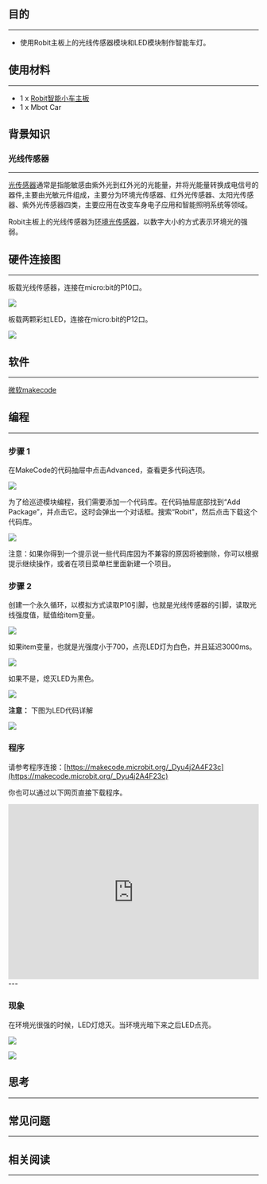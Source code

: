 
## 目的
---
- 使用Robit主板上的光线传感器模块和LED模块制作智能车灯。

## 使用材料
---

- 1 x [Robit智能小车主板](https://www.elecfreaks.com/estore/elecfreaks-robit-diy-mini-smart-cars-robot-development-platform-chassis-for-micro-bit-compatible-with-mbot.html)
- 1 x Mbot Car

## 背景知识
### 光线传感器
---
[光传感器](https://baike.baidu.com/item/%E5%85%89%E4%BC%A0%E6%84%9F%E5%99%A8/2054816)通常是指能敏感由紫外光到红外光的光能量，并将光能量转换成电信号的器件,主要由光敏元件组成，主要分为环境光传感器、红外光传感器、太阳光传感器、紫外光传感器四类，主要应用在改变车身电子应用和智能照明系统等领域。

Robit主板上的光线传感器为<u>环境光传感器</u>，以数字大小的方式表示环境光的强弱。


## 硬件连接图
---
板载光线传感器，连接在micro:bit的P10口。

![](https://i.imgur.com/OTB2gfJ.png)

板载两颗彩虹LED，连接在micro:bit的P12口。

![](https://i.imgur.com/yOJCtFk.png)
## 软件
---
[微软makecode](https://makecode.microbit.org/#)

## 编程
---
### 步骤 1
在MakeCode的代码抽屉中点击Advanced，查看更多代码选项。

![](https://i.imgur.com/LjMR5IU.png)

为了给巡迹模块编程，我们需要添加一个代码库。在代码抽屉底部找到“Add Package”，并点击它。这时会弹出一个对话框。搜索“Robit"，然后点击下载这个代码库。

![](https://i.imgur.com/ISZ6w26.png)

注意：如果你得到一个提示说一些代码库因为不兼容的原因将被删除，你可以根据提示继续操作，或者在项目菜单栏里面新建一个项目。

### 步骤 2

创建一个永久循环，以模拟方式读取P10引脚，也就是光线传感器的引脚，读取光线强度值，赋值给item变量。

![](https://i.imgur.com/HSAjMjm.png)

如果item变量，也就是光强度小于700，点亮LED灯为白色，并且延迟3000ms。

![](https://i.imgur.com/FpjcKWz.png)

如果不是，熄灭LED为黑色。

![](https://i.imgur.com/PWwcz3X.png)

**注意：** 下图为LED代码详解

![](https://i.imgur.com/mPEbbU7.png)

### 程序
请参考程序连接：[https://makecode.microbit.org/_Dyu4j2A4F23c](https://makecode.microbit.org/_Dyu4j2A4F23c)

你也可以通过以下网页直接下载程序。

<div style="position:relative;height:0;padding-bottom:70%;overflow:hidden;"><iframe style="position:absolute;top:0;left:0;width:100%;height:100%;" src="https://makecode.microbit.org/#pub:_Dyu4j2A4F23c" frameborder="0" sandbox="allow-popups allow-forms allow-scripts allow-same-origin"></iframe></div>  
---

### 现象
在环境光很强的时候，LED灯熄灭。当环境光暗下来之后LED点亮。

![](https://i.imgur.com/s9qiUGU.jpg)

![](https://i.imgur.com/27DbgCx.jpg)

## 思考
---

## 常见问题
---


## 相关阅读  
---

